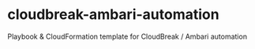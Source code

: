 # cloudbreak-ambari-automation
Playbook &amp; CloudFormation template for CloudBreak / Ambari automation
